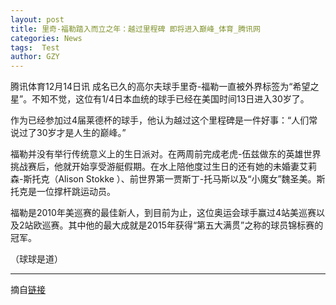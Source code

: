 ```yaml
---
layout: post
title: 里奇-福勒踏入而立之年：越过里程碑 即将进入巅峰_体育_腾讯网
categories: News
tags:  Test
author: GZY
---
```


腾讯体育12月14日讯 成名已久的高尔夫球手里奇-福勒一直被外界标签为“希望之星”。不知不觉，这位有1/4日本血统的球手已经在美国时间13日进入30岁了。

作为已经参加过4届莱德杯的球手，他认为越过这个里程碑是一件好事：“人们常说过了30岁才是人生的巅峰。”

福勒并没有举行传统意义上的生日派对。在两周前完成老虎-伍兹做东的英雄世界挑战赛后，他就开始享受游艇假期。在水上陪他度过生日的还有她的未婚妻艾莉森-斯托克（Alison Stokke ）、前世界第一贾斯丁-托马斯以及“小魔女”魏圣美。斯托克是一位撑杆跳运动员。

福勒是2010年美巡赛的最佳新人，到目前为止，这位奥运会球手赢过4站美巡赛以及2站欧巡赛。其中他的最大成就是2015年获得“第五大满贯”之称的球员锦标赛的冠军。

（球球是道）

*****

摘自[链接](https://sports.qq.com/a/20181214/009703.htm)
